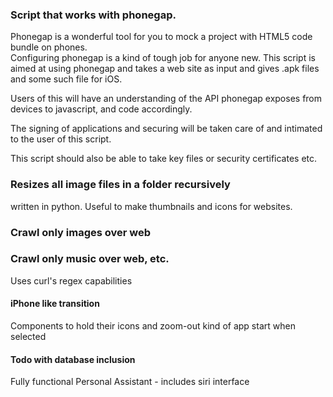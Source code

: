 ### Script that works with phonegap.
Phonegap is a wonderful tool for you to mock a project with HTML5 code bundle on phones.   
Configuring phonegap is a kind of tough job for anyone new. This script is aimed at using phonegap and takes a web site as input and gives .apk files and some such file for iOS.  

Users of this will have an understanding of the API phonegap exposes from devices to javascript, and code accordingly.

The signing of applications and securing will be taken care of and intimated to the user of this script.

This script should also be able to take key files or security certificates etc.

### Resizes all image files in a folder recursively
written in python. Useful to make thumbnails and icons for websites.

### Crawl only images over web

### Crawl only music over web, etc. 
Uses curl's regex capabilities

#### iPhone like transition
Components to hold their icons and zoom-out kind of app start when selected

#### Todo with database inclusion
Fully functional Personal Assistant - includes siri interface
